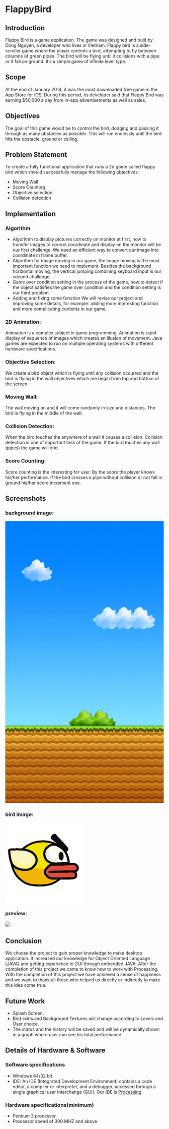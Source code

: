 # FlappyBird

## Introduction
Flappy Bird is a game application. The game was designed and built by Dong Nguyen, a developer who lives in Vietnam. Flappy bird is a side-scroller game where the player controls a bird, attempting to fly between columns of green pipes. The bird will be flying until it collisions with a pipe or it fall on ground. It’s a simple game of infinite level type.

## Scope
At the end of January 2014, it was the most downloaded free game in the App Store for iOS. During this period, its developer said that Flappy Bird was earning $50,000 a day from in-app advertisements as well as sales.

## Objectives
The goal of this game would be to control the bird, dodging and passing it through as many obstacles as possible. This will run endlessly until the bird hits the obstacle, ground or ceiling.

## Problem Statement
To create a fully functional application that runs a 2d game called flappy bird which should successfully manage the following objectives:
* Moving Wall
* Score Counting
* Objective selection
* Collision detection

## Implementation
### Algorithm
* Algorithm to display pictures correctly on monitor at first, how to transfer images to correct coordinate and display on the monitor will be our first challenge. We need an efficient way to convert our image into coordinate in frame buffer.
* Algorithm for image moving in our game, the image moving is the most important function we need to implement. Besides the background horizontal moving, the vertical jumping combining keyboard input is our second challenge.
* Game over condition setting in the process of the game, how to detect if the object satisfies the game over condition and the condition setting is our third problem.
* Adding and fixing some function We will revise our project and improving some details, for example: adding more interesting function and more complicating contents in our game.
### 2D Animation:
Animation is a complex subject in game programming. Animation is rapid display of sequence of images which creates an illusion of movement. Java games are expected to run on multiple operating systems with different hardware specifications.
### Objective Selection:
We create a bird object which is flying until any collision occurred and the bird is flying in the wall objectives which are begin from top and bottom of the screen.
### Moving Wall:
The wall moving on and it will come randomly in size and distances. The bird is flying in the middle of the wall.
### Collision Detection:
When the bird touches the anywhere of a wall it causes a collision. Collision detection is one of important task of the game. If the bird touches any wall (pipes) the game will end.
### Score Counting:
Score counting is the interesting for user. By the score the player knows his/her performance. If the bird crosses a pipe without collision or not fall in ground his/her score increment one.

## Screenshots
### background image:
![](https://github.com/KVM-Projects/FlappyBird/blob/main/data/background.jpeg)
### bird image:
![](https://github.com/KVM-Projects/FlappyBird/blob/main/data/bird.png)
### preview:
![](https://github.com/KVM-Projects/FlappyBird/blob/main/data/video.gif)

## Conclusion
We choose the project to gain proper knowledge to make desktop application. It increased our knowledge for Object Oriented Language (JAVA) and getting experience in GUI through embedded JAVA. After the completion of this project we came to know how to work with Processing. With the completion of this project we have achieved a sense of happiness and we want to thank all those who helped us directly or indirectly to make this idea come true.

## Future Work
* Splash Screen.
* Bird skins and Background Textures will change according to Levels and User choice.
* The status and the history will be saved and will be dynamically shown in a graph where user can see his total performance.

## Details of Hardware & Software
### Software specifications
* Windows 64/32 bit.
* IDE: An IDE (Integrated Development Environment) contains a code editor, a compiler or interpreter, and a debugger, accessed through a single graphical user interchange (GUI). Our IDE is [Processing](https://processing.org/).
### Hardware specifications(minimum)
* Pentium 3 processor.
* Processor speed of 300 MHZ and above.
